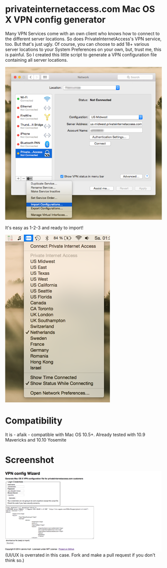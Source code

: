 # privateinternetaccess.com Mac OS X VPN config generator
Many VPN Services come with an own client who knows how to connect to the different server locations. So does PrivateInternetAccess's VPN service, too. But that's just ugly.
Of course, you can choose to add 18+ various server locations to your System Preferences on your own, but, trust me, this is painful. So I created this little script to generate a VPN configuration file containing all server locations. 

![Importing config files](import.png)

It's easy as 1-2-3 and ready to import!

![Connecting to VPN Service via status bar](connect.png)

# Compatibility
It is - afaik - compatible with Mac OS 10.5+.
Already tested with 10.9 Mavericks and 10.10 Yosemite

# Screenshot
![How the wizard looks like](wizard.png)
(UI/UX is overrated in this case. Fork and make a pull request if you don't think so.)